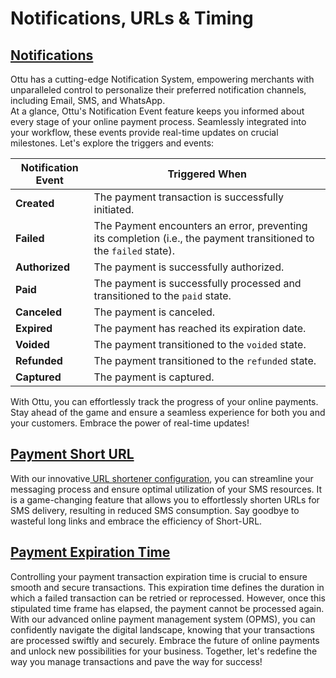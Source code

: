 # Notifications, URLs & Timing

## [**Notifications**](notifications-urls-and-timing.md#notifications)

Ottu has a cutting-edge Notification System, empowering merchants with unparalleled control to personalize their preferred notification channels, including Email, SMS, and WhatsApp.\
At a glance, Ottu's Notification Event feature keeps you informed about every stage of your online payment process. Seamlessly integrated into your workflow, these events provide real-time updates on crucial milestones. Let's explore the triggers and events:

| Notification Event | Triggered When                                                                                                     |
| ------------------ | ------------------------------------------------------------------------------------------------------------------ |
| **Created**        | The payment transaction is successfully initiated.                                                                 |
| **Failed**         | The Payment encounters an error, preventing its completion (i.e., the payment transitioned to the `failed` state). |
| **Authorized**     | The payment is successfully authorized.                                                                            |
| **Paid**           | The payment is successfully processed and transitioned to the `paid` state.                                        |
| **Canceled**       | The payment is canceled.                                                                                           |
| **Expired**        | The payment has reached its expiration date.                                                                       |
| **Voided**         | The payment transitioned to the `voided` state.                                                                    |
| **Refunded**       | The payment transitioned to the `refunded` state.                                                                  |
| **Captured**       | The payment is captured.                                                                                           |

With Ottu, you can effortlessly track the progress of your online payments. Stay ahead of the game and ensure a seamless experience for both you and your customers. Embrace the power of real-time updates!

## [Payment Short URL](notifications-urls-and-timing.md#payment-short-url)

With our innovative[ URL shortener configuration](../configuration.md#url-shortener-configurations), you can streamline your messaging process and ensure optimal utilization of your SMS resources. It is a game-changing feature that allows you to effortlessly shorten URLs for SMS delivery, resulting in reduced SMS consumption. Say goodbye to wasteful long links and embrace the efficiency of Short-URL.

## [**Payment Expiration Time**](notifications-urls-and-timing.md#payment-expiration-time)

Controlling your payment transaction expiration time is crucial to ensure smooth and secure transactions. This expiration time defines the duration in which a failed transaction can be retried or reprocessed. However, once this stipulated time frame has elapsed, the payment cannot be processed again. With our advanced online payment management system (OPMS), you can confidently navigate the digital landscape, knowing that your transactions are processed swiftly and securely. Embrace the future of online payments and unlock new possibilities for your business. Together, let's redefine the way you manage transactions and pave the way for success!

